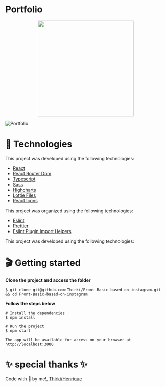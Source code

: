# Portfolio
<p align="center">
  <img height="300px" src="https://user-images.githubusercontent.com/69635807/161143745-b903e782-9112-4fb0-8d6e-e92fee95f525.png">
</p>

![Portfolio](https://user-images.githubusercontent.com/69635807/162641845-08506561-2486-40b5-a4c6-71b220e2f062.jpg)

# 📁 Technologies #
This project was developed using the following technologies:

* [React](https://reactjs.org/)
* [React Router Dom](https://reactrouter.com/docs/en/v6/getting-started/overview)
* [Typescript](https://www.typescriptlang.org/)
* [Sass](https://sass-lang.com/)
* [Highcharts](https://www.highcharts.com/)
* [Lottie Files](https://lottiefiles.com/)
* [React Icons](https://react-icons.github.io/react-icons)

This project was organized using the following technologies:

* [Eslint](https://eslint.org/)
* [Prettier](https://prettier.io/)
* [Eslint Plugin Import Helpers](https://www.npmjs.com/package/eslint-plugin-import-helpers)

This project was developed using the following technologies:

# 🎬 Getting started #
**Clone the project and access the folder**
~~~
$ git clone git@github.com:Thirki/Front-Basic-based-on-instagram.git && cd Front-Basic-based-on-instagram
~~~
**Follow the steps below**
~~~
# Install the dependencies
$ npm install
~~~

~~~
# Run the project
$ npm start
~~~

~~~
The app will be available for access on your browser at http://localhost:3000
~~~
# ✨ special thanks ✨ #
Code with 💜 by me!, [Thirki/Henrique](https://www.linkedin.com/in/thirki/)
